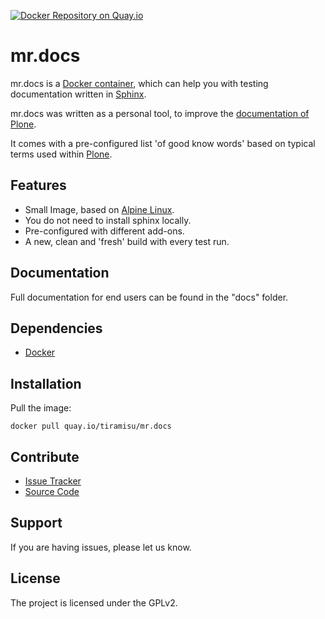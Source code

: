 
[![Docker Repository on Quay.io](https://quay.io/repository/tiramisu/mr.docs/status "Docker Repository on Quay.io")](https://quay.io/repository/tiramisu/mr.docs)

# mr.docs

mr.docs is a [Docker container](https://docker.com "Homepage of docker"), which can help you with testing documentation written in [Sphinx](http://sphinx-doc.org/). 

mr.docs was written as a personal tool, to improve the [documentation of Plone](http://docs.plone.org).

It comes with a pre-configured list 'of good know words' based on typical terms used within [Plone](https://plone.org). 

## Features

- Small Image, based on [Alpine Linux](http://www.alpinelinux.org/).
- You do not need to install sphinx locally.
- Pre-configured with different add-ons.
- A new, clean and 'fresh' build with every test run.


## Documentation

Full documentation for end users can be found in the "docs" folder.


## Dependencies

- [Docker](https://docker.com "Homepage of docker")

## Installation

Pull the image:

    docker pull quay.io/tiramisu/mr.docs


## Contribute

- [Issue Tracker](github.com/tiramisusolutions/mr.docs/issues)
- [Source Code](github.com/tiramisusolutions/mr.docs)

## Support

If you are having issues, please let us know.


## License

The project is licensed under the GPLv2.